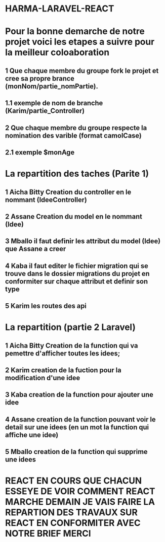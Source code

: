 # HARMA-LARAVEL-REACT
# Pour la bonne demarche de notre projet voici les etapes a suivre pour la meilleur coloaboration
## 1 Que chaque membre du groupe fork le projet et cree sa propre brance (monNom/partie_nomPartie).
## 1.1 exemple de nom de branche (Karim/partie_Controller)
## 2 Que chaque membre du groupe respecte la nomination des varible (format camolCase)
## 2.1 exemple $monAge
# La repartition des taches (Parite 1)
## 1 Aicha Bitty Creation du controller en le nommant (IdeeController)
## 2 Assane Creation du model en le nommant (Idee)
## 3 Mballo il faut definir les attribut du model (Idee) que Assane a creer
## 4 Kaba il faut editer le fichier migration qui se trouve dans le dossier migrations du projet en conformiter sur chaque attribut et definir son type
## 5 Karim les routes des api
# La repartition (partie 2 Laravel)
## 1 Aicha Bitty Creation de la function qui va pemettre d'afficher toutes les idees;
## 2 Karim creation de la fuction pour la modification d'une idee
## 3 Kaba creation de la function pour ajouter une idee
## 4 Assane creation de la function pouvant voir le detail sur une idees (en un mot la function qui affiche une idee)
## 5 Mballo creation de la function qui supprime une idees
# REACT EN COURS QUE CHACUN ESSEYE DE VOIR COMMENT REACT MARCHE DEMAIN JE VAIS FAIRE LA REPARTION DES TRAVAUX SUR REACT EN CONFORMITER AVEC NOTRE BRIEF MERCI
